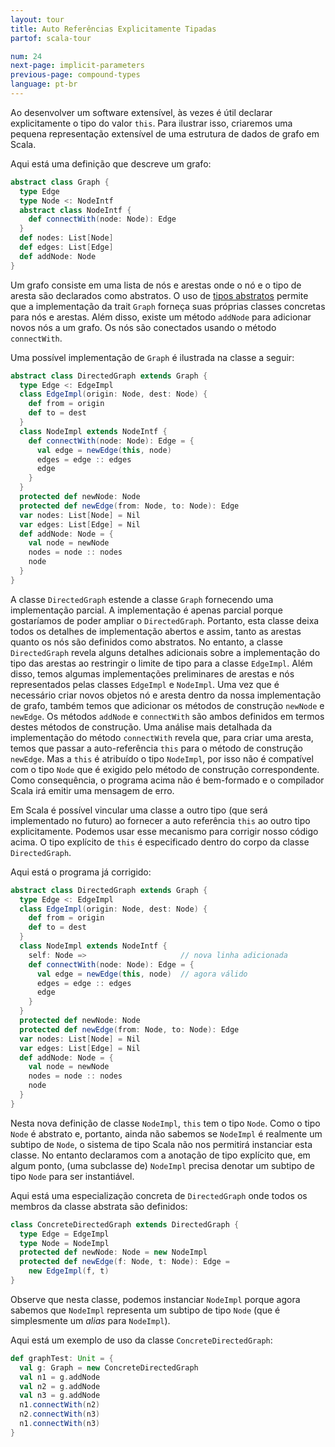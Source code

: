 ```yaml
---
layout: tour
title: Auto Referências Explicitamente Tipadas
partof: scala-tour

num: 24
next-page: implicit-parameters
previous-page: compound-types
language: pt-br
---
```


Ao desenvolver um software extensível, às vezes é útil declarar explicitamente o tipo do valor `this`. Para ilustrar isso, criaremos uma pequena representação extensível de uma estrutura de dados de grafo em Scala.

Aqui está uma definição que descreve um grafo:

```scala mdoc
abstract class Graph {
  type Edge
  type Node <: NodeIntf
  abstract class NodeIntf {
    def connectWith(node: Node): Edge
  }
  def nodes: List[Node]
  def edges: List[Edge]
  def addNode: Node
}
```

Um grafo consiste em uma lista de nós e arestas onde o nó e o tipo de aresta são declarados como abstratos. O uso de [tipos abstratos](abstract-type-members.html) permite que a implementação da trait `Graph` forneça suas próprias classes concretas para nós e arestas. Além disso, existe um método `addNode` para adicionar novos nós a um grafo. Os nós são conectados usando o método `connectWith`.

Uma possível implementação de `Graph` é ilustrada na classe a seguir:

```scala mdoc:fail
abstract class DirectedGraph extends Graph {
  type Edge <: EdgeImpl
  class EdgeImpl(origin: Node, dest: Node) {
    def from = origin
    def to = dest
  }
  class NodeImpl extends NodeIntf {
    def connectWith(node: Node): Edge = {
      val edge = newEdge(this, node)
      edges = edge :: edges
      edge
    }
  }
  protected def newNode: Node
  protected def newEdge(from: Node, to: Node): Edge
  var nodes: List[Node] = Nil
  var edges: List[Edge] = Nil
  def addNode: Node = {
    val node = newNode
    nodes = node :: nodes
    node
  }
}
```

A classe `DirectedGraph` estende a classe `Graph` fornecendo uma implementação parcial. A implementação é apenas parcial porque gostaríamos de poder ampliar o `DirectedGraph`. Portanto, esta classe deixa todos os detalhes de implementação abertos e assim, tanto as arestas quanto os nós são definidos como abstratos. No entanto, a classe `DirectedGraph` revela alguns detalhes adicionais sobre a implementação do tipo das arestas ao restringir o limite de tipo para a classe `EdgeImpl`. Além disso, temos algumas implementações preliminares de arestas e nós representados pelas classes `EdgeImpl` e `NodeImpl`. Uma vez que é necessário criar novos objetos nó e aresta dentro da nossa implementação de grafo, também temos que adicionar os métodos de construção `newNode` e `newEdge`. Os métodos `addNode` e `connectWith` são ambos definidos em termos destes métodos de construção. Uma análise mais detalhada da implementação do método `connectWith` revela que, para criar uma aresta, temos que passar a auto-referência `this` para o método de construção `newEdge`. Mas a `this` é atribuído o tipo `NodeImpl`, por isso não é compatível com o tipo `Node` que é exigido pelo método de construção correspondente. Como consequência, o programa acima não é bem-formado e o compilador Scala irá emitir uma mensagem de erro.

Em Scala é possível vincular uma classe a outro tipo (que será implementado no futuro) ao fornecer a auto referência `this` ao outro tipo explicitamente. Podemos usar esse mecanismo para corrigir nosso código acima. O tipo explícito de `this` é especificado dentro do corpo da classe `DirectedGraph`.

Aqui está o programa já corrigido:

```scala mdoc
abstract class DirectedGraph extends Graph {
  type Edge <: EdgeImpl
  class EdgeImpl(origin: Node, dest: Node) {
    def from = origin
    def to = dest
  }
  class NodeImpl extends NodeIntf {
    self: Node =>                     // nova linha adicionada
    def connectWith(node: Node): Edge = {
      val edge = newEdge(this, node)  // agora válido
      edges = edge :: edges
      edge
    }
  }
  protected def newNode: Node
  protected def newEdge(from: Node, to: Node): Edge
  var nodes: List[Node] = Nil
  var edges: List[Edge] = Nil
  def addNode: Node = {
    val node = newNode
    nodes = node :: nodes
    node
  }
}
```

Nesta nova definição de classe `NodeImpl`, `this` tem o tipo `Node`. Como o tipo `Node` é abstrato e, portanto, ainda não sabemos se `NodeImpl` é realmente um subtipo de `Node`, o sistema de tipo Scala não nos permitirá instanciar esta classe. No entanto declaramos com a anotação de tipo explícito que, em algum ponto, (uma subclasse de) `NodeImpl` precisa denotar um subtipo de tipo `Node` para ser instantiável.

Aqui está uma especialização concreta de `DirectedGraph` onde todos os membros da classe abstrata são definidos:

```scala mdoc
class ConcreteDirectedGraph extends DirectedGraph {
  type Edge = EdgeImpl
  type Node = NodeImpl
  protected def newNode: Node = new NodeImpl
  protected def newEdge(f: Node, t: Node): Edge =
    new EdgeImpl(f, t)
}
```

Observe que nesta classe, podemos instanciar `NodeImpl` porque agora sabemos que `NodeImpl` representa um subtipo de tipo `Node` (que é simplesmente um *alias* para `NodeImpl`).

Aqui está um exemplo de uso da classe `ConcreteDirectedGraph`:

```scala mdoc
def graphTest: Unit = {
  val g: Graph = new ConcreteDirectedGraph
  val n1 = g.addNode
  val n2 = g.addNode
  val n3 = g.addNode
  n1.connectWith(n2)
  n2.connectWith(n3)
  n1.connectWith(n3)
}
```
